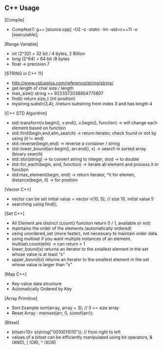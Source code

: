 ## C++ Usage

[Compile]
- Compfest7: g++ [source.cpp] -O2 -s -static -lm -std=c++11 -o [executable];

[Range Variable]
- int (2^32) = 32 bit / 4 bytes, 2 Billion
- long (2^64) = 64 bit /8 bytes
- float -> precision 7

[STRING in C++ 11]
- http://www.cplusplus.com/reference/string/string/
- get length of char size / length
- max_size() string == 9223372036854775807
- find() return size_t (int position)
- mystring.substr(3,4); //return substring from index 3 and has length 4

[C++ STD Algorithm]
- std::transform(v.begin(), v.end(), v.begin(), function) -> will change each element based on function
- std::find(begin,end,elm_search) -> return iterator, check found or not by using (it != end)
- std::reverse(begin,end) -> reverse a container / string
- std::lower_bound(arr.begin(), arr.end(), x) -> search in sorted array (binary search)
- std::stoi(string) -> to convert string to integer, stod -> to double
- std::for_each(begin, end, function) -> iterate all element and process it in function
- std:max_element(begin, end) -> return iterator, *it for elemen, distance(begin, it) -> for position

[Vector C++]
- vector can be set initial value = vector<int> v(10, 5); // size 10, initial value 5
- searching using find();

[Set C++]
- All Element are distinct (count() function return 0 / 1, available or not)
- maintains the order of the elements (automatically ordered)
- using unordered_set (more faster), not necessary to maintain order data.
- using multiset if you want multiple instances of an element. multiset.count(elm) -> can return > 1
- lower_bound(x) returns an iterator to the smallest element in the set whose value is at least “x”
- upper_bound(x) returns an iterator to the smallest element in the set whose value is larger than “x”

[Map C++]
- Key-value data structure
- Automatically Ordered by Key

[Array Primitive]
- Sort Example sort(array, array + 3); // 3 == size array
- Reset Array : memset(arr, 0, sizeof(arr));

[Bitset]
- bitset<10> s(string("0010011010")); // from right to left
- values of a bitset can be efficiently manipulated using bit operators, & (AND), | (OR), ^ (XOR)

